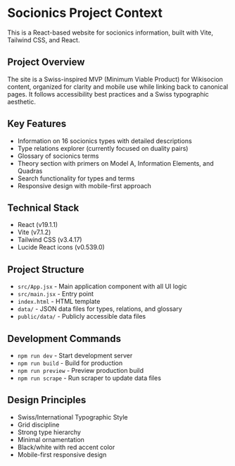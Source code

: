 # Socionics Project Context

This is a React-based website for socionics information, built with Vite, Tailwind CSS, and React.

## Project Overview

The site is a Swiss-inspired MVP (Minimum Viable Product) for Wikisocion content, organized for clarity and mobile use while linking back to canonical pages. It follows accessibility best practices and a Swiss typographic aesthetic.

## Key Features

- Information on 16 socionics types with detailed descriptions
- Type relations explorer (currently focused on duality pairs)
- Glossary of socionics terms
- Theory section with primers on Model A, Information Elements, and Quadras
- Search functionality for types and terms
- Responsive design with mobile-first approach

## Technical Stack

- React (v19.1.1)
- Vite (v7.1.2)
- Tailwind CSS (v3.4.17)
- Lucide React icons (v0.539.0)

## Project Structure

- `src/App.jsx` - Main application component with all UI logic
- `src/main.jsx` - Entry point
- `index.html` - HTML template
- `data/` - JSON data files for types, relations, and glossary
- `public/data/` - Publicly accessible data files

## Development Commands

- `npm run dev` - Start development server
- `npm run build` - Build for production
- `npm run preview` - Preview production build
- `npm run scrape` - Run scraper to update data files

## Design Principles

- Swiss/International Typographic Style
- Grid discipline
- Strong type hierarchy
- Minimal ornamentation
- Black/white with red accent color
- Mobile-first responsive design